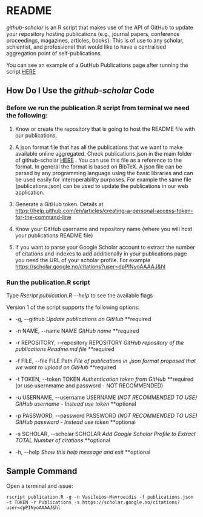 # README

*github-scholar* is an R script that makes use of the API of GitHub to update your repository hosting publications (e.g., journal papers, conference proceedings, magazines, articles, books). This is of use to any scholar, schientist, and professional that would like to have a centralised aggregation point of self-publications. 

You can see an example of a GutHub Publications page after running the script [HERE](https://github.com/Vasileios-Mavroeidis/Publications)


## How Do I Use the *github-scholar* Code

### Before we run the publication.R script from terminal we need the following:

1. Know or create the repository that is going to host the README file with our publications.

2. A json format file that has all the publications that we want to make available online aggregated. Check publications.json in the main folder of github-scholar [HERE](https://github.com/Vasileios-Mavroeidis/github-scholar/blob/master/publications.json) . You can use this file as a reference to the format. In general the format is based on BibTeX. A json file can be parsed by any programming language using the basic libraries and can be used easily for interoperability purposes. For example the same file (publications.json) can be used to update the publications in our web application.

3. Generate a GitHub token. Details at https://help.github.com/en/articles/creating-a-personal-access-token-for-the-command-line

4. Know your GitHub username and repository name (where you will host your publications README file)

5. If you want to parse your Google Scholar account to extract the number of citations and indexes to add additionally in your publications page you need the URL of your scholar profile. For example https://scholar.google.no/citations?user=dpPINyoAAAAJ&hl

### Run the publication.R script

Type *Rscript publication.R --help* to see the available flags

Version 1 of the script supports the following options:


+ -g, --github *Update publications on GitHub* **required
    
+ -n NAME, --name NAME *GitHub name* **required

+ -r REPOSITORY, --repository REPOSITORY *GitHub repository of the publications Readme.md file* **required

+ -f FILE, --file FILE Path *File of publications in .json format proposed that we want to upload on GitHub* **required

+ -t TOKEN, --token TOKEN *Authentication token from GitHub* **required (or use usernmame and password - NOT RECOMMENDED)

+ -u USERNAME, --username USERNAME *(NOT RECOMMENDED TO USE) GitHub username - Instead use token* **optional

+ -p PASSWORD, --password PASSWORD *(NOT RECOMMENDED TO USE) GitHub password - Instead use token* **optional

+ -s SCHOLAR, --scholar SCHOLAR *Add Google Scholar Profile to Extract TOTAL Number of citations* **optional

+ -h, --help *Show this help message and exit* **optional


## Sample Command

Open a terminal and issue:

```
rscript publication.R -g -n Vasileios-Mavroeidis -f publications.json -t TOKEN -r Publications -s https://scholar.google.no/citations?user=dpPINyoAAAAJ&hl
```





